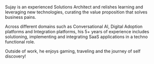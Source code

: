 Sujay is an experienced Solutions Architect and relishes learning and leveraging new technologies, curating the value proposition that solves business pains.
 
Across different domains such as Conversational AI, Digital Adoption platforms and Integration platforms, his 5+ years of experience includes solutioning, implementing and integrating SaaS applications in a techno functional role.

Outside of work, he enjoys gaming, traveling and the journey of self discovery!

<!--
**Sujay-N/Sujay-N** is a ✨ _special_ ✨ repository because its `README.md` (this file) appears on your GitHub profile.

Here are some ideas to get you started:

- 🔭 I’m currently working on ...
- 🌱 I’m currently learning ...
- 👯 I’m looking to collaborate on ...
- 🤔 I’m looking for help with ...
- 💬 Ask me about ...
- 📫 How to reach me: ...
- 😄 Pronouns: ...
- ⚡ Fun fact: ...
-->
